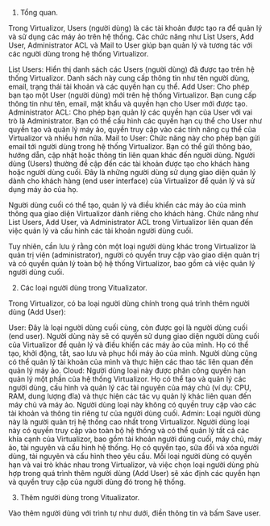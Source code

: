 1. Tổng quan.

Trong Virtualizor, Users (người dùng) là các tài khoản được tạo ra để quản lý và sử dụng các máy ảo trên hệ thống. Các chức năng như List Users, Add User, Administrator ACL và Mail to User giúp bạn quản lý và tương tác với các người dùng trong hệ thống Virtualizor.

List Users: Hiển thị danh sách các Users (người dùng) đã được tạo trên hệ thống Virtualizor. Danh sách này cung cấp thông tin như tên người dùng, email, trạng thái tài khoản và các quyền hạn cụ thể.
Add User: Cho phép bạn tạo một User (người dùng) mới trên hệ thống Virtualizor. Bạn cung cấp thông tin như tên, email, mật khẩu và quyền hạn cho User mới được tạo.
Administrator ACL: Cho phép bạn quản lý các quyền hạn của User với vai trò là Administrator. Bạn có thể cấu hình các quyền hạn cụ thể cho User như quyền tạo và quản lý máy ảo, quyền truy cập vào các tính năng cụ thể của Virtualizor và nhiều hơn nữa.
Mail to User: Chức năng này cho phép bạn gửi email tới người dùng trong hệ thống Virtualizor. Bạn có thể gửi thông báo, hướng dẫn, cập nhật hoặc thông tin liên quan khác đến người dùng.
Người dùng (Users) thường đề cập đến các tài khoản được tạo cho khách hàng hoặc người dùng cuối. Đây là những người dùng sử dụng giao diện quản lý dành cho khách hàng (end user interface) của Virtualizor để quản lý và sử dụng máy ảo của họ.

Người dùng cuối có thể tạo, quản lý và điều khiển các máy ảo của mình thông qua giao diện Virtualizor dành riêng cho khách hàng. Chức năng như List Users, Add User, và Administrator ACL trong Virtualizor liên quan đến việc quản lý và cấu hình các tài khoản người dùng cuối.

Tuy nhiên, cần lưu ý rằng còn một loại người dùng khác trong Virtualizor là quản trị viên (administrator), người có quyền truy cập vào giao diện quản trị và có quyền quản lý toàn bộ hệ thống Virtualizor, bao gồm cả việc quản lý người dùng cuối.

2. Các loại người dùng trong Vitualizator.

Trong Virtualizor, có ba loại người dùng chính trong quá trình thêm người dùng (Add User):

User: Đây là loại người dùng cuối cùng, còn được gọi là người dùng cuối (end user). Người dùng này sẽ có quyền sử dụng giao diện người dùng cuối của Virtualizor để quản lý và điều khiển các máy ảo của mình. Họ có thể tạo, khởi động, tắt, sao lưu và phục hồi máy ảo của mình. Người dùng cũng có thể quản lý tài khoản của mình và thực hiện các thao tác liên quan đến quản lý máy ảo.
Cloud: Người dùng loại này được phân công quyền hạn quản lý một phần của hệ thống Virtualizor. Họ có thể tạo và quản lý các người dùng, cấu hình và quản lý các tài nguyên của máy chủ (ví dụ: CPU, RAM, dung lượng đĩa) và thực hiện các tác vụ quản lý khác liên quan đến máy chủ và máy ảo. Người dùng loại này không có quyền truy cập vào các tài khoản và thông tin riêng tư của người dùng cuối.
Admin: Loại người dùng này là người quản trị hệ thống cao nhất trong Virtualizor. Người dùng loại này có quyền truy cập vào toàn bộ hệ thống và có thể quản lý tất cả các khía cạnh của Virtualizor, bao gồm tài khoản người dùng cuối, máy chủ, máy ảo, tài nguyên và cấu hình hệ thống. Họ có quyền tạo, sửa đổi và xóa người dùng, tài nguyên và cấu hình theo yêu cầu.
Mỗi loại người dùng có quyền hạn và vai trò khác nhau trong Virtualizor, và việc chọn loại người dùng phù hợp trong quá trình thêm người dùng (Add User) sẽ xác định các quyền hạn và quyền truy cập của người dùng đó trong hệ thống.

3. Thêm người dùng trong Vitualizator.

Vào thêm người dùng với trình tự như dưới, điền thông tin và bấm Save user.
